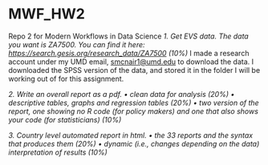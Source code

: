 # MWF_HW2
Repo 2 for Modern Workflows in Data Science
*1. Get EVS data. The data you want is ZA7500. You can find it here: https://search.gesis.org/research_data/ZA7500 (10%)*
I made a research account under my UMD email, smcnair1@umd.edu to download the data. I downloaded the SPSS version of the data, and stored it in the folder I will be working out of for this assignment.

*2. Write an overall report as a pdf.*
*• clean data for analysis (20%)*
*• descriptive tables, graphs and regression tables (20%)*
*• two version of the report, one showing no R code (for policy makers) and one that also shows your code (for statisticians) (10%)*

*3. Country level automated report in html.*
*• the 33 reports and the syntax that produces them (20%)*
*• dynamic (i.e., changes depending on the data) interpretation of results (10%)*